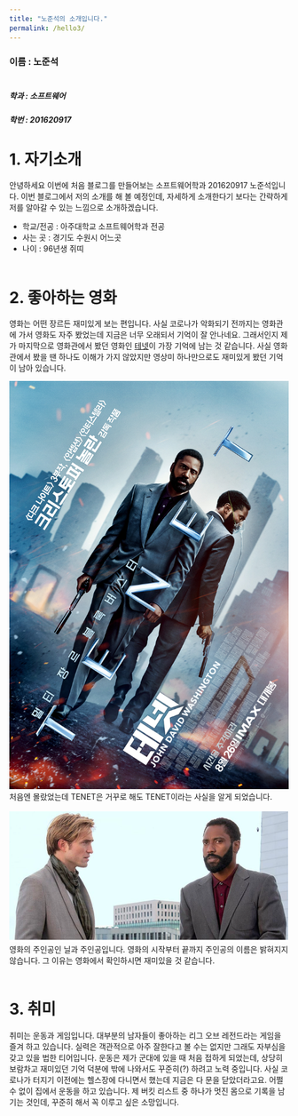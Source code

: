 ```yaml
---
title: "노준석의 소개입니다."
permalink: /hello3/
---
```


### 이름 : 노준석 <br/> <br/>
#####	학과 : 소프트웨어 <br/> 

##### 학번 : 201620917 <br/>

# 1. 자기소개
안녕하세요 이번에 처음 블로그를 만들어보는 소프트웨어학과 201620917 노준석입니다. 이번 블로그에서 저의 소개를 해 볼 예정인데, 자세하게 소개한다기 보다는 간략하게 저를 알아갈 수 있는 느낌으로 소개하겠습니다.
* 학교/전공 : 아주대학교 소프트웨어학과 전공
* 사는 곳 : 경기도 수원시 어느곳
* 나이 : 96년생 쥐띠 <br/><br/>

# 2. 좋아하는 영화
영화는 어떤 장르든 재미있게 보는 편입니다. 사실 코로나가 악화되기 전까지는 영화관에 가서 영화도 자주 봤었는데 지금은 너무 오래되서 기억이 잘 안나네요. 그래서인지 제가 마지막으로 영화관에서 봤던 영화인 [테넷](https://movie.naver.com/movie/bi/mi/basic.nhn?code=190010)이 가장 기억에 남는 것 같습니다. 사실 영화관에서 봤을 땐 하나도 이해가 가지 않았지만 영상미 하나만으로도 재미있게 봤던 기억이 남아 있습니다. <br/>

![ex_screenshot](../img/tenet_poster.jpg) <br/>
처음엔 몰랐었는데 TENET은 거꾸로 해도 TENET이라는 사실을 알게 되었습니다.<br/><br/>
![ex_screenshot](../img/주인공두명.PNG) <br/>
영화의 주인공인 닐과 주인공입니다. 영화의 시작부터 끝까지 주인공의 이름은 밝혀지지 않습니다. 그 이유는 영화에서 확인하시면 재미있을 것 같습니다. <br/><br/>

# 3. 취미
취미는 운동과 게임입니다. 대부분의 남자들이 좋아하는 리그 오브 레전드라는 게임을 즐겨 하고 있습니다. 실력은 객관적으로 아주 잘한다고 볼 수는 없지만 그래도 자부심을 갖고 있을 법한 티어입니다. 운동은 제가 군대에 있을 때 처음 접하게 되었는데, 상당히 보람차고 재미있던 기억 덕분에 밖에 나와서도 꾸준히(?) 하려고 노력 중입니다. 사실 코로나가 터지기 이전에는 헬스장에 다니면서 했는데 지금은 다 문을 닫았더라고요. 어쩔 수 없이 집에서 운동을 하고 있습니다. 제 버킷 리스트 중 하나가 멋진 몸으로 기록을 남기는 것인데, 꾸준히 해서 꼭 이루고 싶은 소망입니다.
